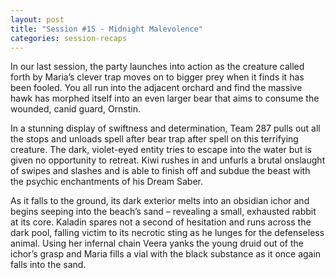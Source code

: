 ```yaml
---
layout: post
title: "Session #15 - Midnight Malevolence"
categories: session-recaps
---
```

In our last session, the party launches into action as the creature called forth by Maria’s clever trap moves on to bigger prey when it finds it has been fooled. You all run into the adjacent orchard and find the massive hawk has morphed itself into an even larger bear that aims to consume the wounded, canid guard, Ornstin. 

In a stunning display of swiftness and determination, Team 287 pulls out all the stops and unloads spell after bear trap after spell on this terrifying creature. The dark, violet-eyed entity tries to escape into the water but is given no opportunity to retreat. Kiwi rushes in and unfurls a brutal onslaught of swipes and slashes and is able to finish off and subdue the beast with the psychic enchantments of his Dream Saber. 

As it falls to the ground, its dark exterior melts into an obsidian ichor and begins seeping into the beach’s sand – revealing a small, exhausted rabbit at its core. Kaladin spares not a second of hesitation and runs across the dark pool, falling victim to its necrotic sting as he lunges for the defenseless animal. Using her infernal chain Veera yanks the young druid out of the ichor’s grasp and Maria fills a vial with the black substance as it once again falls into the sand. 
